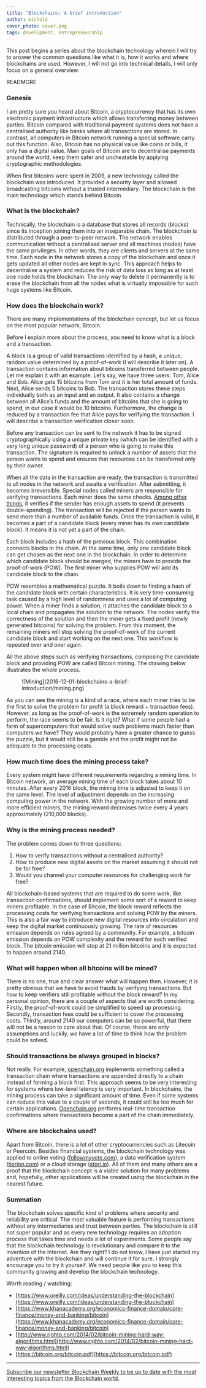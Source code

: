 ```yaml
---
title: "Blockchains: A brief introduction"
author: michald
cover_photo: cover.png
tags: development, entrepreneurship
---
```


This post begins a series about the blockchain technology wherein I will try to answer the common questions like what it is, how it works and where blockchains are used. However, I will not go into technical details, I will only focus on a general overview.

READMORE

### Genesis
I am pretty sure you heard about Bitcoin, a cryptocurrency that has its own electronic payment infrastructure which allows transferring money between parties. Bitcoin compared with traditional payment systems does not have a centralised authority like banks where all transactions are stored. In contrast, all computers in Bitcoin network running a special software carry out this function. Also, Bitcoin has no physical value like coins or bills, it only has a digital value. Main goals of Bitcoin are to decentralise payments around the world, keep them safer and uncheatable by applying cryptographic methodologies.

When first bitcoins were spent in 2009, a new technology called the blockchain was introduced. It provided a security layer and allowed broadcasting bitcoins without a trusted intermediary. The blockchain is the main technology which stands behind Bitcoin.

### What is the blockchain?
Technically, the blockchain is a database that stores all records (blocks) since its inception joining them into an inseparable chain. The blockchain is distributed through a peer-to-peer network. The network enables communication without a centralised server and all machines (nodes) have the same privileges. In other words, they are clients and servers at the same time. Each node in the network stores a copy of the blockchain and once it gets updated all other nodes are kept in sync. This approach helps to decentralise a system and reduces the risk of data loss as long as at least one node holds the blockchain. The only way to delete it permanently is to erase the blockchain from all the nodes what is virtually impossible for such huge systems like Bitcoin.

### How does the blockchain work?
There are many implementations of the blockchain concept, but let us focus on the most popular network, Bitcoin.

Before I explain more about the process, you need to know what is a block and a transaction.

A block is a group of valid transactions identified by a hash, a unique, random value determined by a proof-of-work (I will describe it later on). A transaction contains information about bitcoins transferred between people. Let me explain it with an example. Let’s say, we have three users: Tom, Alice and Bob. Alice gets 15 bitcoins from Tom and it is her total amount of funds. Next, Alice sends 5 bitcoins to Bob. The transaction stores these steps individually both as an input and an output. It also contains a change between all Alice’s funds and the amount of bitcoins that she is going to spend, in our case it would be 10 bitcoins. Furthermore, the change is reduced by a transaction fee that Alice pays for verifying the transaction. I will describe a transaction verification closer soon.

Before any transaction can be sent to the network it has to be signed cryptographically using a unique private key (which can be identified with a very long unique password) of a person who is going to make this transaction. The signature is required to unlock a number of assets that the person wants to spend and ensures that resources can be transferred only by their owner.

When all the data in the transaction are ready, the transaction is transmitted to all nodes in the network and awaits a verification. After submitting, it becomes irreversible. Special nodes called miners are responsible for verifying transactions. Each miner does the same checks. [Among other things](https://www.cryptocompare.com/coins/guides/how-does-a-bitcoin-node-verify-a-transaction), it verifies if the sender has enough assets to spend (it prevents double-spending). The transaction will be rejected if the person wants to send more than a number of available funds. Once the transaction is valid, it becomes a part of a candidate block (every miner has its own candidate block). It means it is not yet a part of the chain.

Each block includes a hash of the previous block. This combination connects blocks in the chain. At the same time, only one candidate block can get chosen as the next one in the blockchain. In order to determine which candidate block should be merged, the miners have to provide the proof-of-work (POW). The first miner who supplies POW will add its candidate block to the chain.

POW resembles a mathematical puzzle. It boils down to finding a hash of the candidate block with certain characteristics. It is very time-consuming task caused by a high level of randomness and uses a lot of computing power. When a miner finds a solution, it attaches the candidate block to a local chain and propagates the solution to the network. The nodes verify the correctness of the solution and then the miner gets a fixed profit (newly generated bitcoins) for solving the problem. From this moment, the remaining miners will stop solving the proof-of-work of the current candidate block and start working on the next one. This workflow is repeated over and over again.

All the above steps such as verifying transactions, composing the candidate block and providing POW are called Bitcoin mining. The drawing below illustrates the whole process.

<figure>
  ![Mining](2016-12-01-blockchains-a-brief-introduction/mining.png)
</figure>

As you can see the mining is a kind of a race, where each miner tries to be the first to solve the problem for profit (a block reward + transaction fees). However, as long as the proof-of-work is the extremely random operation to perform, the race seems to be fair. Is it right? What if some people had a farm of supercomputers that would solve such problems much faster than computers we have? They would probably have a greater chance to guess the puzzle, but it would still be a gamble and the profit might not be adequate to the processing costs.

### How much time does the mining process take?
Every system might have different requirements regarding a mining time. In Bitcoin network, an average mining time of each block takes about 10 minutes. After every 2016 block, the mining time is adjusted to keep it on the same level. The level of adjustment depends on the increasing computing power in the network. With the growing number of more and more efficient miners, the mining reward decreases twice every 4 years approximately (210,000 blocks).

### Why is the mining process needed?
The problem comes down to three questions:

1. How to verify transactions without a centralised authority?
2. How to produce new digital assets on the market assuming it should not be for free?
3. Would you channel your computer resources for challenging work for free?

All blockchain-based systems that are required to do some work, like transaction confirmations, should implement some sort of a reward to keep miners profitable. In the case of Bitcoin, the block reward reflects the processing costs for verifying transactions and solving POW by the miners. This is also a fair way to introduce new digital resources into circulation and keep the digital market continuously growing. The rate of resources emission depends on rules agreed by a community. For example, a bitcoin emission depends on POW complexity and the reward for each verified block. The bitcoin emission will stop at 21 million bitcoins and it is expected to happen around 2140.

### What will happen when all bitcoins will be mined?
There is no one, true and clear answer what will happen then. However, it is pretty obvious that we have to avoid frauds by verifying transactions. But how to keep verifiers still profitable without the block reward? In my personal opinion, there are a couple of aspects that are worth considering. Firstly, the proof-of-work could be simplified to speed up processing. Secondly, transaction fees could be sufficient to cover the processing costs. Thirdly, around 2140 our computers can be so powerful, that there will not be a reason to care about that. Of course, these are only assumptions and luckily, we have a lot of time to think how the problem could be solved.

### Should transactions be always grouped in blocks?
Not really. For example, [openchain.org](https://www.openchain.org) implements something called a transaction chain where transactions are appended directly to a chain instead of forming a block first. This approach seems to be very interesting for systems where low-level latency is very important. In blockchains, the mining process can take a significant amount of time. Even if some systems can reduce this value to a couple of seconds, it could still be too much for certain applications. [Openchain.org](https://www.openchain.org) performs real-time transaction confirmations where transactions become a part of the chain immediately.

### Where are blockchains used?
Apart from Bitcoin, there is a lot of other cryptocurrencies such as Litecoin or Peercoin. Besides financial systems, the blockchain technology was applied to online voting ([followmyvote.com](https://followmyvote.com)), a data verification system ([tierion.com](https://tierion.com)) or a cloud storage ([storj.io](https://storj.io)). All of them and many others are a proof that the blockchain concept is a viable solution for many problems and, hopefully, other applications will be created using the blockchain in the nearest future.

### Summation
The blockchain solves specific kind of problems where security and reliability are critical. The most valuable feature is performing transactions without any intermediaries and trust between parties. The blockchain is still not super popular and as every new technology requires an adoption process that takes time and needs a lot of experiments. Some people say that the blockchain technology is revolutionary and compare it to the invention of the Internet. Are they right? I do not know, I have just started my adventure with the blockchain and will continue it for sure. I strongly encourage you to try it yourself. We need people like you to keep this community growing and develop the blockchain technology.

Worth reading / watching:

* [https://www.oreilly.com/ideas/understanding-the-blockchain](https://www.oreilly.com/ideas/understanding-the-blockchain)
* [https://www.khanacademy.org/economics-finance-domain/core-finance/money-and-banking/bitcoin](https://www.khanacademy.org/economics-finance-domain/core-finance/money-and-banking/bitcoin)
* [http://www.righto.com/2014/02/bitcoin-mining-hard-way-algorithms.html](http://www.righto.com/2014/02/bitcoin-mining-hard-way-algorithms.html)
* [https://bitcoin.org/bitcoin.pdf](https://bitcoin.org/bitcoin.pdf)

***

[Subscribe our newsletter Blockchain Weekly to be up to date with the most interesting topics from the Blockchain world.](http://blockchainweekly.net)

